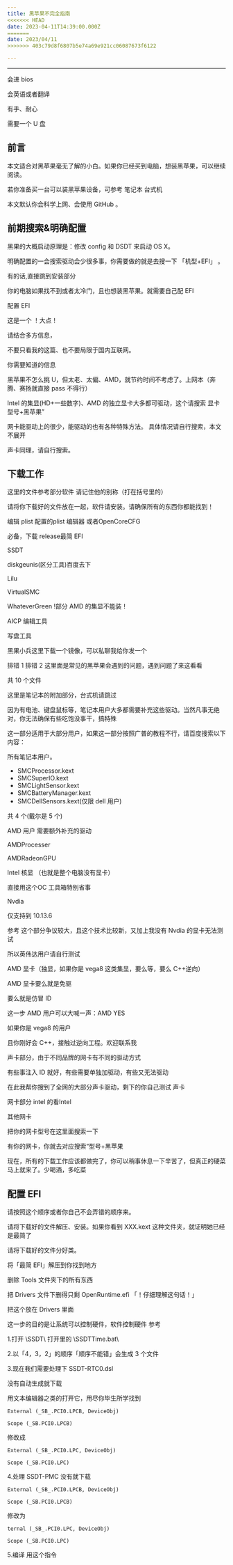 ```yaml
---
title: 黑苹果不完全指南
<<<<<<< HEAD
date: 2023-04-11T14:39:00.000Z
=======
date: 2023/04/11
>>>>>>> 403c79d8f6807b5e74a69e921cc06087673f6122

---
```


<hr />



会进 bios

会英语或者翻译

有手、耐心

需要一个 U 盘

## 前言

本文适合对黑苹果毫无了解的小白。如果你已经买到电脑，想装黑苹果，可以继续阅读。

若你准备买一台可以装黑苹果设备，可参考 笔记本 台式机

本文默认你会科学上网、会使用 GitHub 。

## 前期搜索&明确配置

黑果的大概启动原理是：修改 config 和 DSDT 来启动 OS X。

明确配置的一会搜索驱动会少很多事，你需要做的就是去搜一下 「机型+EFI」 。

有的话,直接跳到安装部分

你的电脑如果找不到或者太冷门，且也想装黑苹果。就需要自己配 EFI

配置 EFI

这是一个 ！大点！

请结合多方信息，

不要只看我的这篇、也不要局限于国内互联网。

你需要知道的信息

黑苹果不怎么挑 U，但太老、太偏、AMD，就节约时间不考虑了。上网本（奔腾、赛扬就直接 pass 不得行）

Intel 的集显(HD+一些数字)、AMD 的独立显卡大多都可驱动，这个请搜索 显卡型号+黑苹果”

网卡能驱动上的很少，能驱动的也有各种特殊方法。
具体情况请自行搜索，本文不展开

声卡同理，请自行搜索。

## 下载工作

这里的文件参考部分软件
请记住他的别称（打在括号里的）

请将你下载好的文件放在一起，软件请安装。请确保所有的东西你都能找到！

编辑 plist 配置的plist 编辑器 或者OpenCoreCFG

必备，下载 release最简 EFI

SSDT

diskgeunis(区分工具)百度去下

Lilu

VirtualSMC

WhateverGreen !部分 AMD 的集显不能装！

AICP 编辑工具

写盘工具

黑果小兵这里下载一个镜像，可以私聊我给你发一个

排错 1 排错 2
这里面是常见的黑苹果会遇到的问题，遇到问题了来这看看

共 10 个文件

这里是笔记本的附加部分，台式机请跳过

因为有电池、键盘鼠标等，笔记本用户大多都需要补充这些驱动。当然凡事无绝对，你无法确保有些吃饱没事干，搞特殊

这一部分适用于大部分用户，如果这一部分按照广普的教程不行，请百度搜索以下内容：

所有笔记本用户。
- SMCProcessor.kext
- SMCSuperIO.kext
- SMCLightSensor.kext
- SMCBatteryManager.kext
- SMCDellSensors.kext(仅限 dell 用户)

共 4 个(戴尔是 5 个)

AMD 用户 需要额外补充的驱动

AMDProcesser

AMDRadeonGPU

Intel 核显 （也就是整个电脑没有显卡）

直接用这个OC 工具箱特别省事

Nvdia

仅支持到 10.13.6

参考
这个部分争议较大，且这个技术比较新，又加上我没有 Nvdia 的显卡无法测试

所以英伟达用户请自行测试

AMD 显卡（独显，如果你是 vega8 这类集显，要么等，要么 C++逆向）

AMD 显卡要么就是免驱

要么就是仿冒 ID

这一步 AMD 用户可以大喊一声：AMD YES

如果你是 vega8 的用户

且你刚好会 C++，接触过逆向工程。欢迎联系我

声卡部分，由于不同品牌的网卡有不同的驱动方式

有些事注入 ID 就好，有些需要单独加驱动，有些又无法驱动

在此我帮你搜到了全网的大部分声卡驱动，剩下的你自己测试
声卡

网卡部分 intel 的看Intel

其他网卡

把你的网卡型号在这里面搜索一下

有你的网卡，你就去对应搜索“型号+黑苹果

现在，所有的下载工作应该都做完了，你可以稍事休息一下辛苦了，但真正的硬菜马上就来了。少喝酒，多吃菜

## 配置 EFI

请按照这个顺序或者你自己不会弄错的顺序来。

请将下载好的文件解压、安装。如果你看到 XXX.kext 这种文件夹，就证明她已经是最简了

请将下载好的文件分好类。

将「最简 EFI」解压到你找到地方

删除 Tools 文件夹下的所有东西

把 Drivers 文件下删得只剩 OpenRuntime.efi 「！仔细理解这句话！」

把这个放在 Drivers 里面

这一步的目的是让系统可以控制硬件，软件控制硬件
参考

1.打开 \\SSDT\\ 打开里的 \\SSDTTime.bat\\

2.以「4，3，2」的顺序「顺序不能错」会生成 3 个文件

3.现在我们需要处理下 SSDT-RTC0.dsl

没有自动生成就下载

用文本编辑器之类的打开它，用尽你毕生所学找到

```plain text
External (_SB_.PCI0.LPCB, DeviceObj)

Scope (_SB.PCI0.LPCB)

```

修改成

```plain text
External (_SB_.PCI0.LPC, DeviceObj)

Scope (_SB.PCI0.LPC)

```

4.处理 SSDT-PMC
没有就下载

```plain text
External (_SB_.PCI0.LPCB, DeviceObj)

Scope (_SB.PCI0.LPCB)

```

修改为

```plain text
ternal (_SB_.PCI0.LPC, DeviceObj)

Scope (_SB.PCI0.LPC)

```

5.编译
用这个指令

		